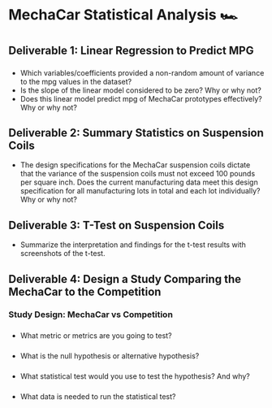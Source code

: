 # MechaCar Statistical Analysis  :racing_car:

## **Deliverable 1:** Linear Regression to Predict MPG
###
- Which variables/coefficients provided a non-random amount of variance to the mpg values in the dataset?
- Is the slope of the linear model considered to be zero? Why or why not?
- Does this linear model predict mpg of MechaCar prototypes effectively? Why or why not?

## **Deliverable 2:** Summary Statistics on Suspension Coils
- The design specifications for the MechaCar suspension coils dictate that the variance of the suspension coils must not exceed 100 pounds per square inch. Does the current manufacturing data meet this design specification for all manufacturing lots in total and each lot individually? Why or why not?

## **Deliverable 3:** T-Test on Suspension Coils
- Summarize the interpretation and findings for the t-test results with screenshots of the t-test.


## **Deliverable 4:** Design a Study Comparing the MechaCar to the Competition


### Study Design: MechaCar vs Competition

### 
- What metric or metrics are you going to test?

### 
- What is the null hypothesis or alternative hypothesis?

### 
- What statistical test would you use to test the hypothesis? And why?

### 
- What data is needed to run the statistical test?
